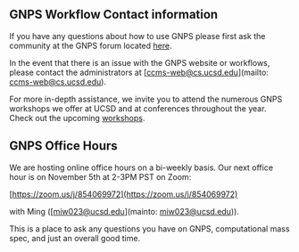 ## GNPS Workflow Contact information

If you have any questions about how to use GNPS please first ask the community at the GNPS forum located [here](https://groups.google.com/forum/#!forum/molecular_networking_bug_reports).

In the event that there is an issue with the GNPS website or workflows, please contact the administrators at [ccms-web@cs.ucsd.edu](mailto: ccms-web@cs.ucsd.edu).

For more in-depth assistance, we invite you to attend the numerous GNPS workshops we offer at UCSD and at conferences throughout the year. Check out the upcoming [workshops](workshops.md).

## GNPS Office Hours

We are hosting online office hours on a bi-weekly basis. Our next office hour is on November 5th at 2-3PM PST on Zoom:

[https://zoom.us/j/854069972](https://zoom.us/j/854069972)

with Ming ([miw023@ucsd.edu](mainto: miw023@ucsd.edu)).

This is a place to ask any questions you have on GNPS, computational mass spec, and just an overall good time.
